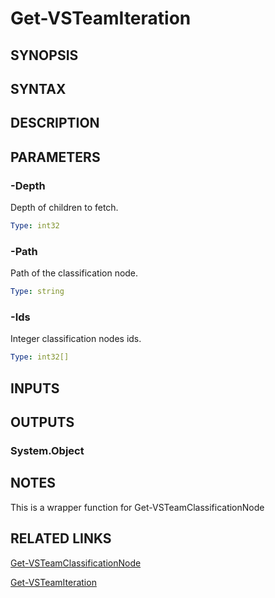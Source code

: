 <!-- #include "./common/header.md" -->

# Get-VSTeamIteration

## SYNOPSIS

<!-- #include "./synopsis/Get-VSTeamIteration.md" -->

## SYNTAX

## DESCRIPTION

<!-- #include "./synopsis/Get-VSTeamIteration.md" -->

## PARAMETERS

<!-- #include "./params/projectName.md" -->

### -Depth

Depth of children to fetch.

```yaml
Type: int32
```

### -Path

Path of the classification node.

```yaml
Type: string
```

### -Ids

Integer classification nodes ids.

```yaml
Type: int32[]
```

## INPUTS

## OUTPUTS

### System.Object

## NOTES

This is a wrapper function for Get-VSTeamClassificationNode

## RELATED LINKS

[Get-VSTeamClassificationNode](Get-VSTeamClassificationNode.md)

[Get-VSTeamIteration](Get-VSTeamIteration.md)
